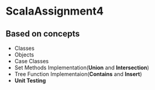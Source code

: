 # ScalaAssignment4
## Based on concepts
- Classes
- Objects
- Case Classes
- Set Methods Implementation(**Union** and **Intersection**)
-  Tree Function Implementaion(**Contains** and **Insert**)
-  **Unit Testing**

